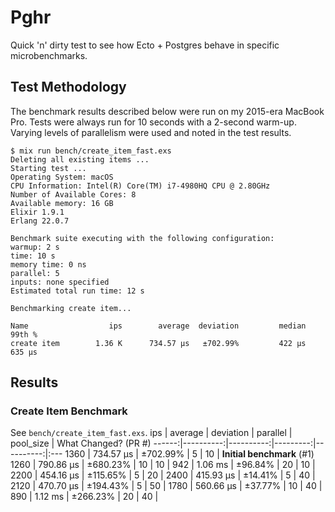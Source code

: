 # Pghr

Quick 'n' dirty test to see how Ecto + Postgres behave in specific microbenchmarks.

## Test Methodology

The benchmark results described below were run on my 2015-era MacBook Pro. Tests were always run for 10 seconds with a 2-second warm-up. Varying levels of parallelism were used and noted in the test results.

```
$ mix run bench/create_item_fast.exs 
Deleting all existing items ...
Starting test ...
Operating System: macOS
CPU Information: Intel(R) Core(TM) i7-4980HQ CPU @ 2.80GHz
Number of Available Cores: 8
Available memory: 16 GB
Elixir 1.9.1
Erlang 22.0.7

Benchmark suite executing with the following configuration:
warmup: 2 s
time: 10 s
memory time: 0 ns
parallel: 5
inputs: none specified
Estimated total run time: 12 s

Benchmarking create item...

Name                  ips        average  deviation         median         99th %
create item        1.36 K      734.57 μs   ±702.99%         422 μs         635 μs
```

## Results

### Create Item Benchmark

See `bench/create_item_fast.exs`.
   ips |   average | deviation | parallel | pool_size | What Changed? (PR #)
------:|----------:|----------:|---------:|----------:|:---
  1360 | 734.57 μs |  ±702.99% |        5 |        10 | **Initial benchmark** (#1)
  1260 | 790.86 μs |  ±680.23% |       10 |        10 |
   942 |   1.06 ms |   ±96.84% |       20 |        10 |
  2200 | 454.16 μs |  ±115.65% |        5 |        20 |
  2400 | 415.93 μs |   ±14.41% |        5 |        40 |
  2120 | 470.70 μs |  ±194.43% |        5 |        50 |
  1780 | 560.66 μs |   ±37.77% |       10 |        40 |
   890 |   1.12 ms |  ±266.23% |       20 |        40 |
